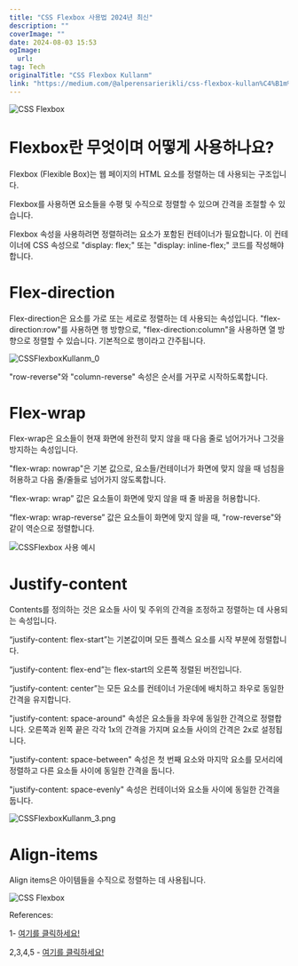 ```yaml
---
title: "CSS Flexbox 사용법 2024년 최신"
description: ""
coverImage: ""
date: 2024-08-03 15:53
ogImage: 
  url: 
tag: Tech
originalTitle: "CSS Flexbox Kullanm"
link: "https://medium.com/@alperensarierikli/css-flexbox-kullan%C4%B1m%C4%B1-e6d284741b55"
---
```




![CSS Flexbox](/assets/img/CSSFlexboxKullanm_0.png)

# Flexbox란 무엇이며 어떻게 사용하나요?

Flexbox (Flexible Box)는 웹 페이지의 HTML 요소를 정렬하는 데 사용되는 구조입니다.

Flexbox를 사용하면 요소들을 수평 및 수직으로 정렬할 수 있으며 간격을 조절할 수 있습니다.

<div class="content-ad"></div>

Flexbox 속성을 사용하려면 정렬하려는 요소가 포함된 컨테이너가 필요합니다. 이 컨테이너에 CSS 속성으로 "display: flex;" 또는 "display: inline-flex;" 코드를 작성해야 합니다.

# Flex-direction

Flex-direction은 요소를 가로 또는 세로로 정렬하는 데 사용되는 속성입니다. "flex-direction:row"를 사용하면 행 방향으로, "flex-direction:column"을 사용하면 열 방향으로 정렬할 수 있습니다. 기본적으로 행이라고 간주됩니다.

![CSSFlexboxKullanm_0](/assets/img/CSSFlexboxKullanm_1.png)

<div class="content-ad"></div>

"row-reverse"와 "column-reverse" 속성은 순서를 거꾸로 시작하도록합니다.

# Flex-wrap

Flex-wrap은 요소들이 현재 화면에 완전히 맞지 않을 때 다음 줄로 넘어가거나 그것을 방지하는 속성입니다.

"flex-wrap: nowrap"은 기본 값으로, 요소들/컨테이너가 화면에 맞지 않을 때 넘침을 허용하고 다음 줄/줄들로 넘어가지 않도록합니다.

<div class="content-ad"></div>

“flex-wrap: wrap” 값은 요소들이 화면에 맞지 않을 때 줄 바꿈을 허용합니다.

“flex-wrap: wrap-reverse” 값은 요소들이 화면에 맞지 않을 때, "row-reverse"와 같이 역순으로 정렬합니다.

![CSSFlexbox 사용 예시](/assets/img/CSSFlexboxKullanm_2.png)

# Justify-content

<div class="content-ad"></div>

Contents를 정의하는 것은 요소들 사이 및 주위의 간격을 조정하고 정렬하는 데 사용되는 속성입니다.

“justify-content: flex-start”는 기본값이며 모든 플렉스 요소를 시작 부분에 정렬합니다.

“justify-content: flex-end”는 flex-start의 오른쪽 정렬된 버전입니다.

“justify-content: center”는 모든 요소를 컨테이너 가운데에 배치하고 좌우로 동일한 간격을 유지합니다.

<div class="content-ad"></div>

"justify-content: space-around" 속성은 요소들을 좌우에 동일한 간격으로 정렬합니다. 오른쪽과 왼쪽 끝은 각각 1x의 간격을 가지며 요소들 사이의 간격은 2x로 설정됩니다.

"justify-content: space-between" 속성은 첫 번째 요소와 마지막 요소를 모서리에 정렬하고 다른 요소들 사이에 동일한 간격을 둡니다.

"justify-content: space-evenly" 속성은 컨테이너와 요소들 사이에 동일한 간격을 둡니다.

![CSSFlexboxKullanm_3.png](/assets/img/CSSFlexboxKullanm_3.png)

<div class="content-ad"></div>

# Align-items

Align items은 아이템들을 수직으로 정렬하는 데 사용됩니다.

![CSS Flexbox](/assets/img/CSSFlexboxKullanm_4.png)

References:

<div class="content-ad"></div>

1- [여기를 클릭하세요!](https://community.kodular.io/t/flexbox-css-flexible-box-layout-module-for-kodular/132608)

2,3,4,5 - [여기를 클릭하세요!](https://byteiota.com/flexbox-conatiner/)
